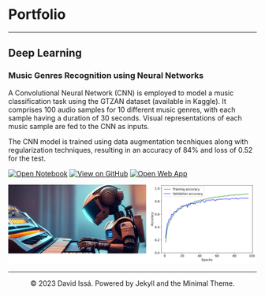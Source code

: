 # Portfolio
---
## Deep Learning

### Music Genres Recognition using Neural Networks

A Convolutional Neural Network (CNN) is employed to model a music classification task using the GTZAN dataset (available in Kaggle). It comprises 100 audio samples for 10 different music genres, with each sample having a duration of 30 seconds. Visual representations of each music sample are fed to the CNN as inputs.

The CNN model is trained using data augmentation tecnhiques along with regularization techniques, resulting in an accuracy of 84% and loss of 0.52 for the test. 

[![Open Notebook](https://img.shields.io/badge/Jupyter-Open_Notebook-blue?logo=Jupyter)](projects/music-genre-recognition-notebook.html)
[![View on GitHub](https://img.shields.io/badge/GitHub-View_on_GitHub-blue?logo=GitHub)]()
[![Open Web App](https://img.shields.io/badge/1001tracklists-Open_Web_App-blue?logo=Heroku)](http://credit-risk.herokuapp.com/)

<center><img src="images/Genre Recognition Project Banner.png"/></center>

---
<center>© 2023 David Issá. Powered by Jekyll and the Minimal Theme.</center>
